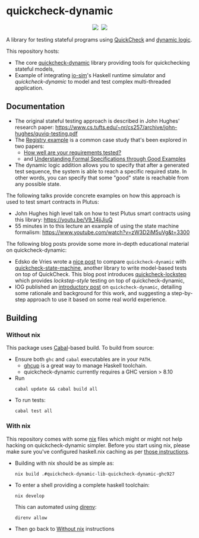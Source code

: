 # quickcheck-dynamic

<div align="center">
  <a href='https://github.com/input-output-hk/quickcheck-dynamic/actions'><img src="https://img.shields.io/github/workflow/status/input-output-hk/hydra-poc/CI" /></a>&nbsp;
  <a href='https://hackage.haskell.org/package/quickcheck-dynamic/'><img src="https://img.shields.io/hackage/v/quickcheck-dynamic" /></a>
</div>

A library for testing stateful programs using [QuickCheck](https://hackage.haskell.org/package/QuickCheck) and [dynamic logic](https://en.wikipedia.org/wiki/Dynamic_logic_(modal_logic)).

This repository hosts:
* The core [quickcheck-dynamic](./quickcheck-dynamic) library providing tools for quickchecking stateful models,
* Example of integrating [io-sim](https://github.com/input-output-hk/io-sim)'s Haskell runtime simulator and _quickcheck-dynamic_ to model and test complex multi-threaded application.

## Documentation

* The original stateful testing approach is described in John Hughes' research paper: [https://www.cs.tufts.edu/~nr/cs257/archive/john-hughes/quviq-testing.pdf ](https://publications.lib.chalmers.se/records/fulltext/232550/local_232550.pdf)
* The [Registry example](https://github.com/input-output-hk/quickcheck-dynamic/tree/main/quickcheck-io-sim-compat) is a common case study that's been explored in two papers:
  * [How well are your requirements tested?](https://publications.lib.chalmers.se/records/fulltext/232552/local_232552.pdf)
  * and [Understanding Formal Specifications through Good Examples](https://mengwangoxf.github.io/Papers/Erlang18.pdf)
* The dynamic logic addition allows you to specify that after a generated test sequence, the system is able to reach a specific required state. In other words, you can specify that some "good" state is reachable from any possible state.

The following talks provide concrete examples on how this approach is used to test smart contracts in Plutus:
* John Hughes high level talk on how to test Plutus smart contracts using this library: https://youtu.be/V9_14jjJiuQ
* 55 minutes in to this lecture an example of using the state machine formalism: https://www.youtube.com/watch?v=zW3D2iM5uVg&t=3300

The following blog posts provide some more in-depth educational material on quickcheck-dynamic:
* Edsko de Vries wrote a [nice post](https://well-typed.com/blog/2022/09/lockstep-with-quickcheck-dynamic/) to compare `quickcheck-dynamic` with [quickcheck-state-machine](https://hackage.haskell.org/package/quickcheck-state-machine), another library to write model-based tests on top of QuickCheck. This blog post introduces [quickcheck-lockstep](https://github.com/well-typed/quickcheck-lockstep) which provides _lockstep-style_ testing on top of quickcheck-dynamic,
* IOG published an [introductory post](https://engineering.iog.io/2022-09-28-introduce-q-d) on `quickcheck-dynamic`, detailing some rationale and background for this work, and suggesting a step-by-step approach to use it based on some real world experience.

## Building

### Without nix

This package uses [Cabal](https://www.haskell.org/cabal/)-based build. To build from source:

* Ensure both `ghc` and `cabal` executables are in your `PATH`.
  * [ghcup](https://www.haskell.org/ghcup/) is a great way to manage Haskell toolchain.
  * quickcheck-dynamic currently requires a GHC version > 8.10
* Run
  ```
  cabal update && cabal build all
  ```
* To run tests:
  ```
  cabal test all
  ```

### With nix

This repository comes with some [nix](https://nixos.org) files which might or might not help hacking on quickcheck-dynamic simpler.
Before you start using nix, please make sure you've configured haskell.nix caching as per [those instructions](https://input-output-hk.github.io/haskell.nix/tutorials/getting-started.html#setting-up-the-binary-cache).

* Building with nix should be as simple as:
  ```
  nix build .#quickcheck-dynamic-lib-quickcheck-dynamic-ghc927
  ```
* To enter a shell providing a complete haskell toolchain:
  ```
  nix develop
  ```
  This can automated using [direnv](https://direnv.net/):
  ```
  direnv allow
  ```
* Then go back to [Without nix](#without-nix) instructions
